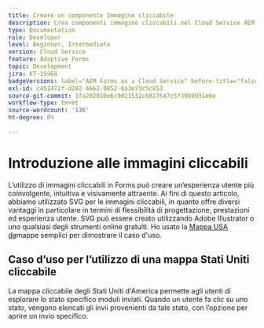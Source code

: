 ```yaml
---
title: Creare un componente Immagine cliccabile
description: Crea componenti immagine cliccabili nel Cloud Service AEM Forms.
type: Documentation
role: Developer
level: Beginner, Intermediate
version: Cloud Service
feature: Adaptive Forms
topic: Development
jira: KT-15968
badgeVersions: label="AEM Forms as a Cloud Service" before-title="false"
exl-id: c451472f-d282-4662-9852-8a3e73c5c853
source-git-commit: 1fa202910e6c9d21532c6027647c5f3909931e0e
workflow-type: tm+mt
source-wordcount: '136'
ht-degree: 0%

---
```


# Introduzione alle immagini cliccabili

L’utilizzo di immagini cliccabili in Forms può creare un’esperienza utente più coinvolgente, intuitiva e visivamente attraente. Ai fini di questo articolo, abbiamo utilizzato SVG per le immagini cliccabili, in quanto offre diversi vantaggi in particolare in termini di flessibilità di progettazione, prestazioni ed esperienza utente.
SVG può essere creato utilizzando Adobe Illustrator o uno qualsiasi degli strumenti online gratuiti. Ho usato la [Mappa USA da](https://simplemaps.com/resources/svg-us)mappe semplici per dimostrare il caso d&#39;uso.

## Caso d’uso per l’utilizzo di una mappa Stati Uniti cliccabile

La mappa cliccabile degli Stati Uniti d&#39;America permette agli utenti di esplorare lo stato specifico moduli inviati. Quando un utente fa clic su uno stato, vengono elencati gli invii provenienti da tale stato, con l’opzione per aprire un invio specifico.
